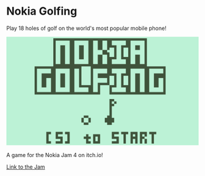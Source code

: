 # Nokia Golfing
Play 18 holes of golf on the world's most popular mobile phone!

![Example screen](example.png)

A game for the Nokia Jam 4 on itch.io!

[Link to the Jam](https://itch.io/jam/nokiajam4)